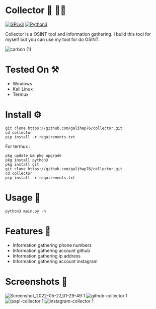# Collector 🔎 🕵️‍♂️

[![GPLv3](https://img.shields.io/badge/license-GPLv3-blue)](https://img.shields.io/badge/license-GPLv3-blue)
[![Python3](https://img.shields.io/badge/language-Python3-red)](https://img.shields.io/badge/language-Python3-red)

Collector is a OSINT tool and information gathering. I build this tool for myself but you can use my tool for do OSINT.

![carbon (1)](https://user-images.githubusercontent.com/83481679/172416739-1e3b4bbf-ac83-4206-b0d7-8156abaac9aa.png)

# Tested On ⚒️
- Windows
- Kali Linux
- Termux

# Install ⚙️
```
git clone https://github.com/galihap76/collector.git
cd collector 
pip install -r requirements.txt
```
For termux :
```
pkg update && pkg upgrade
pkg install python3
pkg install git
git clone https://github.com/galihap76/collector.git
cd collector
pip install -r requirements.txt
```

# Usage 🧤
```
python3 main.py -h
```

# Features 🔖
- Information gathering phone numbers
- Information gathering account github
- Information gathering ip address
- Information gathering account instagram

# Screenshots 📸
![Screenshot_2022-05-27_01-29-49 1](https://user-images.githubusercontent.com/83481679/172418445-66430140-a905-430b-99af-da23817172c2.png) 
![github-collector 1](https://user-images.githubusercontent.com/83481679/172418954-b9df11e9-9914-4265-b7b5-c3908438ad11.png)
![ipapi-collector 1](https://user-images.githubusercontent.com/83481679/172419647-dcc84c90-5ee9-4c62-ad55-9bb198060f39.png) 
![instagram-collector 1](https://user-images.githubusercontent.com/83481679/172419798-98013374-d6ab-4f46-8e7b-6e4f8803a709.png)
